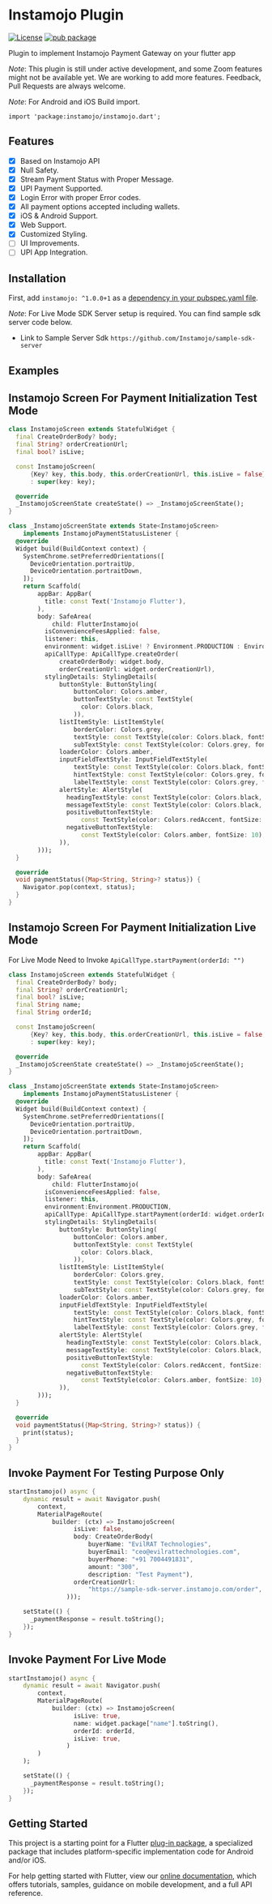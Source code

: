 # Instamojo Plugin

[![License](https://img.shields.io/badge/License-Apache%202.0-blue.svg)](https://opensource.org/licenses/Apache-2.0)
[![pub package](https://img.shields.io/badge/pub-v1.0.0%2B1-brightgreen)](https://pub.dev/packages/flutter_instamojo)

Plugin to implement Instamojo Payment Gateway on your flutter app

*Note*: This plugin is still under active development, and some Zoom features might not be available yet. We are working to add more features.
Feedback, Pull Requests are always welcome.

*Note*: For Android and iOS Build import.
```shell script
import 'package:instamojo/instamojo.dart';
```

## Features

- [x] Based on Instamojo API
- [x] Null Safety.
- [x] Stream Payment Status with Proper Message.
- [x] UPI Payment Supported.
- [x] Login Error with proper Error codes.
- [x] All payment options accepted including wallets.
- [x] iOS & Android Support.
- [x] Web Support.
- [x] Customized Styling.
- [ ] UI Improvements.
- [ ] UPI App Integration.

## Installation

First, add `instamojo: ^1.0.0+1` as a [dependency in your pubspec.yaml file](https://flutter.io/using-packages/).

*Note*: For Live Mode SDK Server setup is required. You can find sample sdk server code below.

- Link to Sample Server Sdk `https://github.com/Instamojo/sample-sdk-server`

## Examples

## Instamojo Screen For Payment Initialization Test Mode
```dart
class InstamojoScreen extends StatefulWidget {
  final CreateOrderBody? body;
  final String? orderCreationUrl;
  final bool? isLive;

  const InstamojoScreen(
      {Key? key, this.body, this.orderCreationUrl, this.isLive = false})
      : super(key: key);

  @override
  _InstamojoScreenState createState() => _InstamojoScreenState();
}

class _InstamojoScreenState extends State<InstamojoScreen>
    implements InstamojoPaymentStatusListener {
  @override
  Widget build(BuildContext context) {
    SystemChrome.setPreferredOrientations([
      DeviceOrientation.portraitUp,
      DeviceOrientation.portraitDown,
    ]);
    return Scaffold(
        appBar: AppBar(
          title: const Text('Instamojo Flutter'),
        ),
        body: SafeArea(
            child: FlutterInstamojo(
          isConvenienceFeesApplied: false,
          listener: this,
          environment: widget.isLive! ? Environment.PRODUCTION : Environment.TEST,
          apiCallType: ApiCallType.createOrder(
              createOrderBody: widget.body,
              orderCreationUrl: widget.orderCreationUrl),
          stylingDetails: StylingDetails(
              buttonStyle: ButtonStyling(
                  buttonColor: Colors.amber,
                  buttonTextStyle: const TextStyle(
                    color: Colors.black,
                  )),
              listItemStyle: ListItemStyle(
                  borderColor: Colors.grey,
                  textStyle: const TextStyle(color: Colors.black, fontSize: 18),
                  subTextStyle: const TextStyle(color: Colors.grey, fontSize: 14)),
              loaderColor: Colors.amber,
              inputFieldTextStyle: InputFieldTextStyle(
                  textStyle: const TextStyle(color: Colors.black, fontSize: 18),
                  hintTextStyle: const TextStyle(color: Colors.grey, fontSize: 14),
                  labelTextStyle: const TextStyle(color: Colors.grey, fontSize: 14)),
              alertStyle: AlertStyle(
                headingTextStyle: const TextStyle(color: Colors.black, fontSize: 14),
                messageTextStyle: const TextStyle(color: Colors.black, fontSize: 12),
                positiveButtonTextStyle:
                    const TextStyle(color: Colors.redAccent, fontSize: 10),
                negativeButtonTextStyle:
                    const TextStyle(color: Colors.amber, fontSize: 10),
              )),
        )));
  }

  @override
  void paymentStatus({Map<String, String>? status}) {
    Navigator.pop(context, status);
  }
}
```

## Instamojo Screen For Payment Initialization Live Mode 
For Live Mode Need to Invoke `ApiCallType.startPayment(orderId: "")`

```dart
class InstamojoScreen extends StatefulWidget {
  final CreateOrderBody? body;
  final String? orderCreationUrl;
  final bool? isLive;
  final String name;
  final String orderId;

  const InstamojoScreen(
      {Key? key, this.body, this.orderCreationUrl, this.isLive = false, this.name, this.orderId})
      : super(key: key);

  @override
  _InstamojoScreenState createState() => _InstamojoScreenState();
}

class _InstamojoScreenState extends State<InstamojoScreen>
    implements InstamojoPaymentStatusListener {
  @override
  Widget build(BuildContext context) {
    SystemChrome.setPreferredOrientations([
      DeviceOrientation.portraitUp,
      DeviceOrientation.portraitDown,
    ]);
    return Scaffold(
        appBar: AppBar(
          title: const Text('Instamojo Flutter'),
        ),
        body: SafeArea(
            child: FlutterInstamojo(
          isConvenienceFeesApplied: false,
          listener: this,
          environment:Environment.PRODUCTION,
          apiCallType: ApiCallType.startPayment(orderId: widget.orderId), 
          stylingDetails: StylingDetails(
              buttonStyle: ButtonStyling(
                  buttonColor: Colors.amber,
                  buttonTextStyle: const TextStyle(
                    color: Colors.black,
                  )),
              listItemStyle: ListItemStyle(
                  borderColor: Colors.grey,
                  textStyle: const TextStyle(color: Colors.black, fontSize: 18),
                  subTextStyle: const TextStyle(color: Colors.grey, fontSize: 14)),
              loaderColor: Colors.amber,
              inputFieldTextStyle: InputFieldTextStyle(
                  textStyle: const TextStyle(color: Colors.black, fontSize: 18),
                  hintTextStyle: const TextStyle(color: Colors.grey, fontSize: 14),
                  labelTextStyle: const TextStyle(color: Colors.grey, fontSize: 14)),
              alertStyle: AlertStyle(
                headingTextStyle: const TextStyle(color: Colors.black, fontSize: 14),
                messageTextStyle: const TextStyle(color: Colors.black, fontSize: 12),
                positiveButtonTextStyle:
                    const TextStyle(color: Colors.redAccent, fontSize: 10),
                negativeButtonTextStyle:
                    const TextStyle(color: Colors.amber, fontSize: 10),
              )),
        )));
  }

  @override
  void paymentStatus({Map<String, String>? status}) {
    print(status);
  }
}
```

## Invoke Payment For Testing Purpose Only
```dart
startInstamojo() async {
    dynamic result = await Navigator.push(
        context,
        MaterialPageRoute(
            builder: (ctx) => InstamojoScreen(
                  isLive: false,
                  body: CreateOrderBody(
                      buyerName: "EvilRAT Technologies",
                      buyerEmail: "ceo@evilrattechnologies.com",
                      buyerPhone: "+91 7004491831",
                      amount: "300",
                      description: "Test Payment"),
                  orderCreationUrl:
                      "https://sample-sdk-server.instamojo.com/order", // The sample server of instamojo to create order id.
                )));

    setState(() {
      _paymentResponse = result.toString();
    });
}
```

## Invoke Payment For Live Mode
```dart
startInstamojo() async {
    dynamic result = await Navigator.push(
        context,
        MaterialPageRoute(
            builder: (ctx) => InstamojoScreen(
                  isLive: true,
                  name: widget.package["name"].toString(),
                  orderId: orderId,
                  isLive: true,
                )
        )
    );

    setState(() {
      _paymentResponse = result.toString();
    });
}
```


## Getting Started

This project is a starting point for a Flutter
[plug-in package](https://flutter.dev/developing-packages/),
a specialized package that includes platform-specific implementation code for
Android and/or iOS.

For help getting started with Flutter, view our
[online documentation](https://flutter.dev/docs), which offers tutorials,
samples, guidance on mobile development, and a full API reference.

